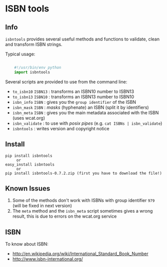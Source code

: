 ISBN tools
==========

Info
----

`isbntools` provides several useful methods and functions 
to validate, clean and transform ISBN strings.

Typical usage:

```python

    #!/usr/bin/env python
    import isbntools
```

Several scripts are provided to use from the command line:

* `to_isbn10` `ISBN13` : transforms an ISBN10 number to ISBN13
* `to_isbn13` `ISBN10` : transforms an ISBN13 number to ISBN10
* `isbn_info` `ISBN`   : gives you the `group identifier` of the ISBN
* `isbn_mask` `ISBN`   : *masks* (hyphenate) an ISBN (split it by identifiers)
* `isbn_meta` `ISBN`   : gives you the main metadata associated with the ISBN (uses wcat.org)
* `isbn_validate`      : to use with *posix pipes* (e.g. `cat ISBNs | isbn_validate`)
* `isbntools`          : writes version and copyright notice


Install
-------

```
pip install isbntools
     or
easy_install isbntools
     or
pip install isbntools-0.7.2.zip (first you have to download the file!) 
```

Known Issues
------------

1. Some of the methods don't work with ISBNs with group identifier `979` 
   (will be fixed in next version)
2. The `meta` method and the `isbn_meta` script sometimes gives a wrong result, 
   this is due to errors on the wcat.org service


ISBN
----

To know about ISBN:

* http://en.wikipedia.org/wiki/International_Standard_Book_Number
* http://www.isbn-international.org/

